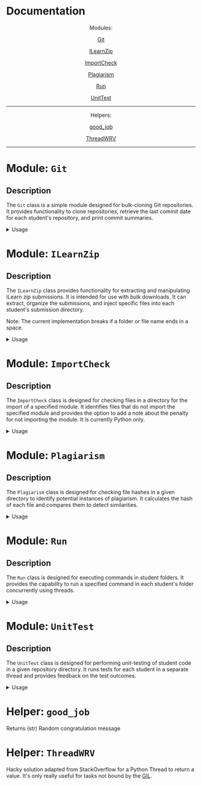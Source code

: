 # Documentation

<div align="center">

Modules:

[Git](#module-git)

[ILearnZip](#module-ilearnzip)

[ImportCheck](#module-importcheck)

[Plagiarism](#module-plagiarism)

[Run](#module-run)

[UnitTest](#module-unittest)

---

Helpers:

[good_job](#helper-goodjob)

[ThreadWRV](#helper-threadwrv)

---

</div>

# Module: `Git`

## Description
The `Git` class is a simple module designed for bulk-cloning Git repositories. It provides functionality to clone repositories, retrieve the last commit date for each student's repository, and print commit summaries.

<details>

<summary>Usage</summary>

## Constructor

`__init__(self, git_url: str, use_ssh: bool = True) -> None`


Parameters:

- `git_url` (str): Base URL for the Git repositories.
- `use_ssh` (bool, default True): Indicates whether to use SSH for cloning.

## Methods

`clone(self, repo_list: List[Tuple[str, str]], destination: str = "working_dir", print_summary=True) -> List[Tuple[str, str]]`

Clones student repositories to a working directory.

Parameters:

- `repo_list` (List[Tuple[str, str]]): List of student names and repo additions that form the repository name.
- `destination` (str, default "working_dir"): Directory for cloned repositories.
- `print_summary` (bool, default True): Prints a summary of commit dates if True.

Returns: List of Tuples in the format (student, last commit date).

</details>

# Module: `ILearnZip`

## Description
The `ILearnZip` class provides functionality for extracting and manipulating iLearn zip submissions. It is intended for use with bulk downloads. It can extract, organize the submissions, and inject specific files into each student's submission directory.

Note: The current implementation breaks if a folder or file name ends in a space.

<details>

<summary>Usage</summary>

## Constructor

`__init__(self, path_to_zip: str, output_dir: str = "submissions", zip_expected: bool = True)`

Parameters:

- `path_to_zip` (str): Path to the iLearn zip file.
- `output_dir` (str, optional): Output directory for extracted submissions (default is "submissions").
- `zip_expected` (bool, default True): Indicates whether zip submissions are expected.

## Methods

`extract(self, normalize_filename: Union[str, None] = None) -> None`

Extract the contents of the iLearn zip file.

Parameters:
- `normalize_filename` (Union[str, None], optional): Name to normalize files to if provided. 
 
Returns: None

`inject(self, file: str, output: Union[str, None]) -> None`
 
Injects a given file into the student's submission directory.

Parameters:

- `file` (str): Relative path to the file to inject.
- `output` (Union[str, None], optional): Name in the student directory to inject the file as.

Returns: None

`flatten(self) -> None`

Flattens the folder structure of submission. This is useful when a zip submission is expected and students have zipped a folder and a folder. This method recursively moves the contents of folders up.

Parameters: None

Returns: None

</details>

# Module: `ImportCheck`

## Description
The `ImportCheck` class is designed for checking files in a directory for the import of a specified module. It identifies files that do not import the specified module and provides the option to add a note about the penalty for not importing the module. It is currently Python only.

<details>

<summary>Usage</summary>

## Constructor

`__init__(self, check_directory: str, penalty: str = "")`

Parameters:

- `check_directory` (str): Directory to check for imports.
- `penalty` (str, optional): Add a note about the points taken off for not importing a module.

## Methods

### `check(self, file: str, module: str, add_to_file=True) -> List[str]`
- Check files for imports of a given module.

Parameters:

- `file` (str): Name of the file to check for the import of a module.
- `module` (str): Name of the module to check for the import of.
- `add_to_file` (bool, default True): Whether to add a note to a file about the missing import.

Returns a list of files' paths without the specified import.

## Exceptions

### `Exception("No file to write to. Consider creating an output file for each folder or use the output of the function. You may consider using the unit test module for this task.")`

- Raised when attempting to add a note about imports to a file (`add_to_file=True`) but there is no file to write to.
- Consider the use of the unit test module for creating such a file.

## Example Usage
```python
from modules.import_check import ImportCheck
# Create an ImportCheck object
import_check_obj = ImportCheck(check_directory="/path/to/files", penalty="5 points off")

# Check for imports of a module in a specific file
result = import_check_obj.check(file="example.py", module="numpy")

# Print the result
print(result)
```
</details>

# Module: `Plagiarism`

## Description
The `Plagiarism` class is designed for checking file hashes in a given directory to identify potential instances of plagiarism. It calculates the hash of each file and compares them to detect similarities.

<details>

<summary>Usage</summary>

## Constructor

`__init__(self, check_directory: str, ignored_files: Union[List[str], None] = None,
                ignored_files_r: Union[List[str], None] = None) -> None`
Parameters:
- `check_directory` (str): Directory to check for plagiarism.
- `ignored_files` (Union[List[str], None], optional): List of literal file names/paths to ignore.
- `ignored_files_r` (Union[List[str], None], optional): List of regex strings to ignore files.

## Methods

`check_hash(self) -> Union[List[Tuple[Tuple[str, str, str], Tuple[str, str, str]]], None]`

- Check files by hash in the specified directory.
- Returns a list of tuples representing potential plagiarism instances.
- Each tuple contains two 3-tuples representing the files involved (file name, hash, student folder).
- Returns `None` if no plagiarism is detected.
- Results are stored as a text file in the `check_directory` with the student's name

`check_hash_str(self) -> str`

- String version of `check_hash`.
- Provides a formatted output as a string for instances of plagiarism.
- Returns an empty string for no plagiarism.
- Results are stored as a text file in the `check_directory` with the student's name

## Properties

`seen_hashes`

- Getter and setter for a list of all seen and new hashes.
- Used to retrieve and inject old file hashes for comparison.

## Example Usage
```python
from modules.plagiarism import Plagiarism


# Create a Plagiarism object
plagiarism_obj = Plagiarism(check_directory="/path/to/files", ignored_files=["ignore_me.py"])

# Check for plagiarism and print the results
print(plagiarism_obj.check_hash_str())
```
</details>

# Module: `Run`

## Description
The `Run` class is designed for executing commands in student folders. It provides the capability to run a specified command in each student's folder concurrently using threads.

<details>

<summary>Usage</summary>

## Constructor

`__init__(self, directory) -> None`

Parameters:

- `directory` (str): The directory where student folders are located.

## Methods

`run(self, command: str) -> None`

- Run the specified command in each student's folder.
- Utilize separate threads for parallel execution.
- Results are stored as a text file in the `check_directory` with the student's name

## Example Usage
```python
from modules.run import Run


# Create a Run object
run_obj = Run(directory="/path/to/student_folders")

# Run a command in all student folders
run_obj.run(command="some_command")
```

</details>

# Module: `UnitTest`

## Description
The `UnitTest` class is designed for performing unit-testing of student code in a given repository directory. It runs tests for each student in a separate thread and provides feedback on the test outcomes.

<details>

<summary>Usage</summary>

## Constructor

`__init__(self, repo_directory: str, test_dir_name="test") -> None`

Parameters:

- `repo_directory` (str): The directory containing student repositories.
- `test_dir_name` (str, optional): Name of the test directory in the student repositories (default is "test").

## Methods

`do_tests(self) -> None`

- Run all student tests in the specified directory.
- Use separate threads for each student to parallelize the testing process.
- Results are stored as a text file in the `check_directory` with the student's name

## Example Usage
```python
from modules.unit_test import UnitTest


# Create a UnitTest object
unit_test = UnitTest(repo_directory="/path/to/repositories", test_dir_name="tests")

# Run tests for all students
unit_test.do_tests()
```

</details>

# Helper: `good_job`

Returns (str) Random congratulation message

# Helper: `ThreadWRV`

Hacky solution adapted from StackOverflow for a Python Thread to return a value. It's only really useful for tasks not bound by the [GIL](https://wiki.python.org/moin/GlobalInterpreterLock).
